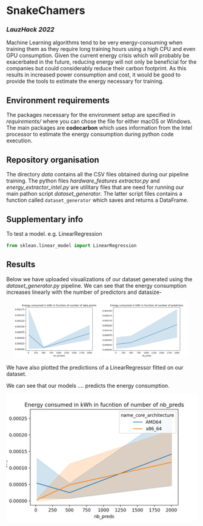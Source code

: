 # SnakeChamers
### *LauzHack 2022*
Machine Learning algorithms tend to be very energy-consuming when training them as they require long training hours using a high CPU and even GPU consumption. Given the current energy crisis which will probably be exacerbated in the future, reducing energy will not only be beneficial for the companies but could considerably reduce their carbon footprint. As this results in increased power consumption and cost, it would be good to provide the tools to estimate the energy necessary for training. 

## Environment requirements

The packages necessary for the environment setup are specified in *requirements/* where you can chose the file for either macOS or Windows. The main packages are **codecarbon** which uses information from the Intel processor to estimate the energy consumption during python code execution. 

## Repository organisation
The directory *data* contains all the CSV files obtained during our pipeline training. The python files *hardware_features extractor.py* and *energy_extractor_intel.py* are utilitary files that are need for running our main pathon script *dataset_generator*. The latter script files contains a function called `dataset_generator` which saves and returns a DataFrame.

## Supplementary info
To test a model. e.g. LinearRegression
```python
from sklean.linear_model import LinearRegression
```

## Results

Below we have uploaded visualizations of our dataset generated using the *dataset_generator.py* pipeline. We can see that the energy consumption increases linearly with the number of predictors and datasize-

<p align="center">
<img src="./data/img/1.png" alt="Energy consumtion vs number of predictors" width="45%"/>
<img src="./data/img/2.png" alt="Energy consumption vs datasize" width="45%"/>
</p>

We have also plotted the predictions of a LinearRegressor fitted on our dataset.

We can see that our models .... predicts the energy consumption.
<p align="center">
<img src="./data/img/3.png" alt="Energy comsumption vs "/>
</p>

